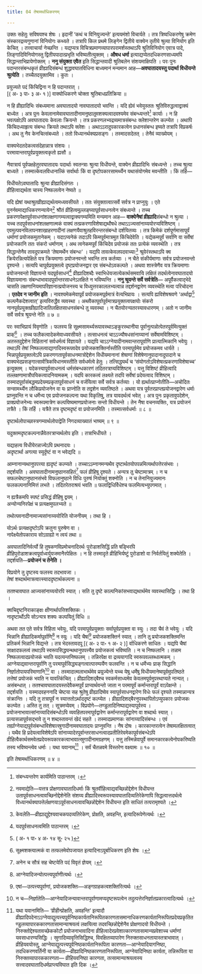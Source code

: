 ```yaml
---
title: 04 तेषामर्थाधिकरणम्

---
```

उक्तः सहेतुः सविषयश्च शेषः । इदानीं ‘कथं च विनियुज्यन्ते’ इत्ययमंशो विचार्यते । तत्र त्रिष्वधिकरणेषु क्रमेण संस्कारद्रव्यगुणानां विनियोगः कथ्यते । तत्रापि किल प्रथमे लिङ्गेन द्वितीये वाक्येन तृतीये श्रुत्या विनियोग इति केचित् । तत्त्वाचार्या नेच्छन्ति । यद्यप्यत्र विचित्रप्रमाणव्यापारपरामर्शस्तथाऽपि श्रुतिविनियोग एवात्र पादे, लिङ्गादिविनियोगस्तु द्वितीयपादात्प्रभृति भविष्यतीत्युक्तम् । **औषध धर्मा** इत्याद्यप्येतदधिकरणसाध्यमपि सिद्धान्ताभिप्रायेणोक्तम् । **ननु संयुक्ता एवैत** इति सिद्धान्तवादी श्रुतिबलेन संशयमाक्षिपति । परः पुनः पदान्तरसंबन्धकृतं व्रीह्यादिसंबन्धं शुद्धावघातविधिना बाध्यमानं मन्यमान आह—**अवघातादयस्तु पदार्था विधीयन्ते श्रुत्येति** । तच्चैतदयुक्तमिव । कुतः ।

प्रयुज्यते पदं किंचिद्विना न हि पदान्तरात् ।  
 \[( अ॰ ३ पा॰ ३ अ॰ १ )\] वाक्योधिकरणे चोक्ता श्रुतिबाधप्रतिक्रिया ॥  


न हि व्रीह्यादिभिः संबध्यमाना अवघातादयो नावघातादयो भवन्ति । यदि ह्येवं भवेयुस्ततः श्रुतिविरुद्धत्वाद्वाक्यं बाध्येत । अत्र पुनः केवलानामेवावघातादीनामनुष्ठातुमशक्यत्वादवश्यमेव संबन्ध्यन्तरे[^1] कार्याः । न हि भवत्पक्षेऽपि अवघातादयः केवलाः क्रियन्ते । तत्र प्रकरणलभ्यद्रव्यमात्रसंबन्धः क्लेशान्तरेण कल्प्येत । अथापि किंचिदध्याहृत्य संबन्धः क्रियते तथाऽपि क्लेशः । अथाऽऽरादुपकारकत्वेन प्रधानसंबन्ध इष्यते तत्रापि विप्रकर्षः । अथ तु नैव केनचित्संबध्यते । ततो विध्यानर्थक्यप्रसङ्गः । तस्मादसदेतत् । तेनैवं व्याख्येयम् ।

[^1]: संबन्ध्यन्तरेण कार्यमिति पाठान्तरम् ।


वाक्यभेदतदेकत्वसंदेहान्नात्र संशयः ।  
परमावान्तरापूर्वप्रयुक्तत्वकृतो ह्यसौ ॥  


नैवात्रायं पूर्वपक्षहेतुरवघातादयः पदार्थाः स्वतन्त्राः श्रुत्या विधीयन्ते, वाक्येन व्रीह्यादिभिः संबध्यन्ते । तच्च श्रुत्या बाध्यते । तस्मात्केवलविधानात्किं सर्वार्थाः किं वा दृष्टोपकारसामर्थ्येन यथासंयोगमेव मवन्तीति । किं तर्हि—

विधीयतेऽवघातादिः श्रुत्या व्रीह्यादिसंगतः ।  
व्रीहित्वाद्यर्थता चास्य निष्फलत्वेन नेष्यते ॥  


यदि ह्येषां यथाश्रुतव्रीह्याद्यर्थत्वमध्यवसीयते । ततः संयुक्तात्वात्सर्वे सर्वत्र न प्राप्नुयुः । एते पुनर्नवमाद्याधिकरणन्यायेन[^2] श्रौतं व्रीहित्वमुल्लङ्घ्यापूर्वसाधनत्वेन संबध्यन्ते । तच्च प्रकरणापेक्षापूर्वसाधनांशलक्षणागम्यत्वाद्वाक्यगम्यमिति मन्यमान आह— **वाक्येनैषां व्रीह्यादि**संबन्धो न श्रुत्या । यच्च तदपूर्वसाधनांशलक्षणात्मकं वाक्यं तत्प्रकरणाविशेषाद्यथौषधे तथाऽऽज्यसांनाय्ययोरप्यविशिष्टम् । एवमुत्पवनविलापनशाखाहरणादीनां लक्षणयैवाश्रुतहविरन्तरसंबन्धो दर्शयितव्यः । तत्र किमेकं दर्शपूर्णमासापूर्वं धर्माणां प्रयोजकमुतानेकम् । यदाऽप्यनेकं तदाऽपि किमपूर्वमात्रमुत किंचिदेवेति । यद्येकमपूर्वं सर्वाणि वा सर्वेषां प्रयोजकानि ततः संकरो धर्माणाम् । अथ त्वनेकमपूर्वं किंचिदेव प्रयोजकं ततः प्रत्येकं व्यवस्थेति । तत्र सिद्धान्तेनैव तावदुपक्रमते ‘तेषामर्थेन संबन्धः’ । यद्यपि तावत्केवलपदवाच्याः[^3] श्रूयेरंस्तथाऽपि क्व क्रियेरन्नित्यपेक्षिते यत्र क्रियमाणाः प्रयोजनवन्तो भवन्ति तत्र कर्तव्याः । न चैते संकीर्यमाणाः सर्वत्र प्रयोजनवन्तो दृश्यन्ते । सत्यपि चापूर्वप्रयुक्तत्वे दृष्टप्रयोजनद्वार एव संबन्धोऽवकल्पते । अथवा शास्त्रेणैव यत्र क्रियमाणाः प्रयोजनवन्तो विज्ञायन्ते यदपूर्वसाधनं[^4] व्रीह्यादिशब्दैः स्वाभिधेयजात्येकार्थसमवायि लक्षितं तदर्थत्वेनावघातादयो विज्ञायमानाः संबन्धाभावादपूर्वान्तरसाधनेऽलक्षिते न भविष्यन्ति । **ननु श्रूयन्ते सर्वे सर्वत्रेति**— अपूर्वैकत्वाद्भेदे चासति लक्षणानियमापरिज्ञानात्प्रयोजनस्य च विध्युत्तरकाललभ्यत्वान्न तद्दर्शनद्वारेण व्यवस्थेति मत्वा परिचोदना । **एतदेव न जानीम इति** । नावश्यमेकमेवापूर्वं प्रयोजकमपूर्वमात्रं वेत्यभिप्रायः । सत्यपि ह्यविशेषश्रवणे ‘अर्थाद्वा[^5] कल्पनैकदेशत्वात्’ इत्यविरुद्धैव व्यवस्था । अथवैकापूर्वापूर्वमात्रप्रयुक्तत्वपक्षयोः संकरो नानपूर्वप्रयुक्तव्रीह्यादिजातिलक्षितसाधनसंबन्धे तु व्यवस्था । न चैतयोरन्यतरस्यावधारणम् । अतो न जानीमः सर्वे सर्वत्र श्रूयन्ते नेति ॥ ७ ॥

[^2]: नवमाद्येति—यत्तत्र प्रोक्षणावघातादिधर्माः किं श्रुतर्वीहित्वाद्यवच्छिन्नोद्देशेन विधीयन्त उतापूर्वसाधनत्वावच्छिनोद्देशेनेति संशय्य व्रीह्यादिस्वरूपस्यावघातादिव्यतिरेकेणापि सिद्धत्वात्तदर्थत्वे विध्यानर्थक्यापत्तेर्लक्षणयाऽपूर्वसाधनत्वावच्छिन्नोद्देशेन विधीयन्त इति साधितं तत्परामृश्यते ।


[^3]: केवलेति—व्रीह्याद्युद्देश्यवाचकपदव्यतिरेकेण, प्रोक्षति, अवहन्ति, इत्यादिरूपेणेत्यर्थः ।


[^4]: यदपूर्वसाधनत्वमिति पाठान्तरम् ।


[^5]: ( अ॰ १ पा॰ ४ अ॰ १४ सू॰ २५ )


परः स्वाभिप्रायं विवृणोति । फलस्य हि सूक्ष्मसामर्थ्यरूपावस्थाऽङ्कुरस्थानीया पूर्वानुत्पन्नोत्पेतरपूर्वमित्युक्तं प्राक्[^6] । तच्च फलैकत्वादेकमेवाध्यवसीयते । तत्साधनत्वं चाऽऽज्यौषधसांनाय्यानां सर्वेषामविशिष्टम् । अतस्तदुद्देशेन विहितानां सर्वधर्मत्वं विज्ञायते । यद्यपि चाऽऽग्नेयादीनामवान्तरापूर्वाणि प्रात्यात्मिकानि भवेयुः । तथाऽपि तेषां निष्फलत्वाद्यागादिस्वरूपवदेव प्रयोजकशक्तिर्नास्तीति परमापूर्वमेव प्रयोजकमव धार्यते । भिन्नापूर्वप्रयुक्तत्वेऽपि प्रकरणगतापूर्वसाधनमात्रोद्देशेन विधीयमानानां शेषाणां विशेषेणानुपादानादुपादाने च वाक्यभेदप्रसङ्गात्सार्वत्रिकविधानमस्तीति सर्वधर्मत्वे हेतुः । तत्सिद्ध्यर्थं च ‘संयोगतोऽविशेषात्प्रकरणाविशेषाच्च’ इत्युक्तम् । यदेकस्यापूर्वसाधनत्वं धर्मसंबन्धकारणं तदितरत्राप्यविशिष्टम् । यत्तु विशिष्टं व्रीहित्वादि तल्लक्षणामात्रौपयिकत्वादनियामकम् । यदपि कारकत्वं लक्ष्यते तदपि सर्वेषां प्रदेयत्वाद विशिष्टम् । तस्मादपूर्वासंबद्धमप्रदेयमप्रकृतापूर्वसाधनं च वर्जयित्वा सर्वे सर्वत्र कर्तव्याः । यो ह्यर्थात्प्राप्नोतीति—अचोदितः सन्सामर्थ्येन लौकिप्रयोजनेन वा यः प्राप्नोति स तद्वशेन व्यवतिष्ठते । अथवा यत्र पूर्वतरप्राप्तप्रयोजनद्वारेण धर्माः प्राप्नुवन्ति न च धर्मेभ्य एव प्रयोजनकल्पना यथा विकृतिषु, तत्र यावदर्थत्वं भवेत् । अत्र पुनः प्रकृतावुपदेशेन, प्राक्प्रयोजनेभ्यः स्वरूपमात्रेण कल्पयिष्यमाणप्रयोजनाः सन्तो विधीयन्ते । तेन नैषा वचनव्यक्तिः, यत्र प्रयोजनं तत्रैते । किं तर्हि । यत्रैते तत्र दृष्टमदृष्टं वा प्रयोजनमिति । तस्मात्सर्वधर्माः ॥ ८ ॥

[^6]: सूक्ष्मशक्त्यात्मकं वा तत्फलमेवोपजायत इत्यादिनाऽपूर्बाधिकरण इति शेषः ।


दृष्टार्थलोपाच्छास्त्रगम्यार्थलोपाद्वेति निगदव्याख्यातं भाष्यम् ॥ ९ ॥

यदुक्तमदृष्टकल्पनान्नैवेतरत्राप्यर्थलोप इति । तत्राभिधीयते ।

यद्याहत्य विधीयेरन्नाज्येऽपि प्रथनादयः ।  
अदृष्टार्था अगत्या स्युर्दृष्टं वा न भवेद्यदि ॥  


आम्नानान्यथानुपपत्त्या ह्यदृष्टं कल्प्यते । तच्चाऽऽम्नानमन्यथैव दृष्टार्थतयोपपन्नमित्यर्थापत्तेरसंभवः । तद्दर्शयति । अवघातादीनामनुष्ठानसहितं[^7] फलं व्रीहिषु दृश्यते । अन्यत्र तु चेष्टामात्रम् । न च सफलचेष्टानुष्ठानसंभवे विफलानुष्ठाने विधिः पुरुषं नियोक्तुं शक्नोति । न च तेनानियुज्यमानः फलकल्पनानिमित्तं लभते । तदितरेतराश्रयं भवति ॥ फलाद्विधिर्विधेश्च फलमित्यभ्युपगमात् ।

[^7]: अनेन च सौत्रं सह चेष्टयेति पदं विवृतं ज्ञेयम् ।


न ह्यत्रैकमपि स्पष्टं प्रसिद्धं व्रीहिषु द्वयम् ।  
अन्योन्यनिरपेक्षं च प्रत्यक्षमुपलभ्यते ॥  


तथोत्पवनादीनामाज्यसांनाय्ययोरिति योजनीयम् । तथा हि ।

योऽर्थः प्रत्यक्षदृष्टोऽपि क्रतुना पुरुषेण वा ।  
नापेक्ष्येतोपकाराय सोऽग्राह्यो न त्वयं तथा ॥  


अवघातादिनिर्वर्त्यो हि तुषकणविप्रमोचनादिरर्थः पुरोडाशसिद्धिं प्रति षड्भिरपि व्रीहिपुरोडाशक्रत्वपूर्वाध्वर्युयजमानैरपेक्षितः । न हि तस्मादृते व्रीहिभिर्यष्टुं पुरोडाशो वा निर्वर्तयितुं शक्येतेति । तद्दर्शयति—**प्रयोजनं च तेनेति ।**

विप्रयोगे तु दृष्टस्य फलस्य तदभावजा ।  
तेषां शब्दार्थमात्रत्वात्स्याददृष्टार्थकल्पना ॥  


ततश्चावघात आज्यसांनाय्ययोरपि स्यात् । सति तु दृष्टे काल्पनिकांसभवाद्यथार्थमेव व्यवस्थासिद्धिः । तथा हि ।

क्वचिद्दृष्टनिराकाङ्क्षः क्षीणार्थापत्तिशक्तिकः ।  
नादृष्टार्थोऽपि सोऽन्यत्र शक्यः कल्पयितुं विधिः ॥  


अथवा तत एते सर्वत्र विहिता भवेयुः, यदि परमापूर्वप्रयुक्ताः सर्वापूर्वप्रयुक्ता वा स्युः । तदा चैवं ते भवेयुः । यदि भिन्नानि व्रीह्यादिकर्मापूर्वाणि[^8] न स्युः । यदि चैषां[^9] प्रयोजकशक्तिर्न स्यात् । तानि तु प्रयोजकशक्तिमन्ति प्रतिकर्म भिन्नानि विद्यन्ते । तत्र भेदस्तावदपू \[( अ॰ २ पा॰ १ अ॰ २ )\] र्वाधिकरणे साधितः । यद्यपि चैषां साक्षादफलत्वं तथाऽपि स्वरूपसिद्ध्यन्थथानुपपत्त्यैव प्रयोजकत्वं भविष्यति । न च निष्फलानि । तन्नाम निष्फलत्वादप्रयोजकं भवति यदत्यन्तनिष्फलम् । तन्निरपेक्ष वा द्रव्ययागादि स्वरूपवल्लब्धात्मकम् । आग्नेयाद्यवान्तरापूर्वाणि तु परमापूर्वसिद्ध्यङ्गत्वात्पारम्पर्येण फलवन्ति । न   च धर्मेभ्यः प्राक् सिद्धानि निर्ज्ञातोपायपरिमाणानि[^10] वा । तस्मादात्मलाभार्थमेव प्रयुज्येन्ते यच्च येषु धर्मेषु विधीयमानेष्वपूर्वमुपतिष्ठते तत्तेषां प्रयोजकं भवति न यावत्किंचित् । व्रीह्यादिशद्बैश्च स्वकर्मसाध्यमेव केवलमपूर्वमुपस्थाप्यते नान्यत् । असंबन्धात् । ततश्चावघातादयस्तदेवैकमपूर्वं प्राप्यार्थवन्तो जाता न परमापूर्वं कर्मान्तरापूर्वं वाऽपेक्षन्ते । तद्दर्शयति । यस्मादवहननादि चेष्टया सह श्रुतेषु व्रीह्यादिष्वेव स्वापूर्वसाधनद्वारेण विधेः फलं दृश्यते तस्मान्नान्यत्र संक्रान्तिः । यदि तु तत्रापूर्वं न स्यात्ततोऽर्थाददृष्टं कल्प्येत । व्रीह्यादिशद्बैरनुपस्थापितोऽप्युपकारः प्रयोजकः कल्प्येत । अस्ति तु तत् । सूत्रमप्येवम् । विप्रयोगे—तण्डुलादिनिष्पाद्यस्यापूर्वस्य । प्रयोजनाभावात्सांनाय्यादिसंबन्धोऽपि व्यवहितपरमापूर्वद्वारेण कर्मान्तरापूर्वद्वारेण वा शब्दार्थः स्यात् । प्रत्यासन्नापूर्वसद्भावे तु न शब्दस्तावन्तं खेदं सहते । तस्मादप्रमाणकः सांनाय्यादिसंबन्धः । एवं तर्ह्याग्नेयाद्यपूर्वसंबन्धाविशेषात्स्रुगादीनामवघातादयः प्राप्नुवन्ति । नैष दोषः । कारकान्तरत्वेन तेषामलक्षितत्वात् । यथैव हि प्रदेयत्वाविशेषेऽपि सांनाय्यादेरपूर्वान्तरसाधनत्वादप्रतीतिरेवमेकापूर्वसंबन्धेऽपि व्रीहित्वैकार्थसमवेतप्रदेयरूपकारकत्वाभावात्स्रुगादीनामग्रहणम् । यत्तु तस्मिन्नेवापूर्वे समानकारकत्वेनोपकरिष्यति तस्य भविष्यन्त्येव धर्माः । यथा यवानाम्[^11] । सर्वं चैतन्नवमे विस्तरेण वक्ष्यामः ॥ १० ॥

[^8]: आग्नेयादिजन्योत्पत्त्यपूर्वाणीत्यर्थः ।


[^9]: एषां—उत्पत्त्यपूर्वाणां, प्रयोजकशक्तिः—अङ्गग्राहकत्वशक्तिरित्यर्थः ।


[^10]: न च—निर्ज्ञातेति—आग्नेयादिजन्यावान्तरापूर्वाणामप्यदृष्टरूपत्वेन तदुत्पत्तेरनिर्ज्ञातप्रकारत्वादित्यर्थः ।


[^11]: यथा यवानामिति— ‘व्रीहीन्प्रोक्षति, अवहन्ति’ इत्यादौ व्रीह्यादिपदेनाऽऽग्नेयाद्युत्पत्त्यपूर्वनिष्ठकार्यतानिरूपितकारणतासमानाधिकरणकार्यतानिरूपितप्रदेयप्रकृतितण्डुलव्यापारककारणतासामान्याश्रयत्वं लक्षयित्वा तदवच्छिन्नोद्देशेनैव प्रोक्षणादयो विधीयन्ते । निरुक्तोद्देश्यतावच्छेककोटौ प्रयोजनाभावादिना व्रीहित्वादेरप्रवेशात्कारणतासामान्यप्रवेशाच्च धर्माणां यवसाधारण्यसिद्धिः । स्रुगादिव्यावृत्तिसिद्धिश्च, विवक्षितव्यापारेण निरुक्तसाधनतायास्तत्राभावात् । व्रीहियवयोस्तु, आग्नेयाद्युत्पत्त्यपूर्वनिष्ठकार्यतानिरूपिता कारणता—आग्नेयादियागनिष्ठा, तदधिकरणवर्तिनी या कार्यता—व्रीह्यादिनिष्ठकारणतानिरूपिता, आग्नेयादिनिष्ठा कार्यता, तन्निरूपिता या निरुक्तव्यापारककारणता— व्रीहियवनिष्ठा कारणता, तत्सामान्याश्रयत्वस्य सत्त्वादवघातादिधर्मप्राप्त्यविघात इति दिक ।


इति तेषामर्थाधिकरणम् ॥ ४ ॥